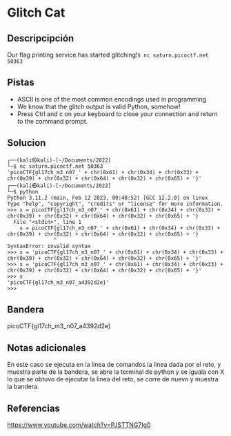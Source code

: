 # Glitch Cat
## Descripcipción
Our flag printing service has started glitching!`$ nc saturn.picoctf.net 50363`
## Pistas
- ASCII is one of the most common encodings used in programming
- We know that the glitch output is valid Python, somehow!
- Press Ctrl and c on your keyboard to close your connection and return to the command prompt.
## Solucion
```
┌──(kali㉿kali)-[~/Documents/2022]
└─$ nc saturn.picoctf.net 50363
'picoCTF{gl17ch_m3_n07_' + chr(0x61) + chr(0x34) + chr(0x33) + chr(0x39) + chr(0x32) + chr(0x64) + chr(0x32) + chr(0x65) + '}'
┌──(kali㉿kali)-[~/Documents/2022]
└─$ python           
Python 3.11.2 (main, Feb 12 2023, 00:48:52) [GCC 12.2.0] on linux
Type "help", "copyright", "credits" or "license" for more information.
>>> x = picoCTF{gl17ch_m3_n07_' + chr(0x61) + chr(0x34) + chr(0x33) + chr(0x39) + chr(0x32) + chr(0x64) + chr(0x32) + chr(0x65) + '}
  File "<stdin>", line 1
    x = picoCTF{gl17ch_m3_n07_' + chr(0x61) + chr(0x34) + chr(0x33) + chr(0x39) + chr(0x32) + chr(0x64) + chr(0x32) + chr(0x65) + '}
               ^
SyntaxError: invalid syntax
>>> x = 'picoCTF{gl17ch_m3_n07_' + chr(0x61) + chr(0x34) + chr(0x33) + chr(0x39) + chr(0x32) + chr(0x64) + chr(0x32) + chr(0x65) + '}'
>>> x = 'picoCTF{gl17ch_m3_n07_' + chr(0x61) + chr(0x34) + chr(0x33) + chr(0x39) + chr(0x32) + chr(0x64) + chr(0x32) + chr(0x65) + '}'
>>> x
'picoCTF{gl17ch_m3_n07_a4392d2e}'
>>> 
```
## Bandera
picoCTF{gl17ch_m3_n07_a4392d2e}
## Notas adicionales
En este caso se ejecuta en la linea de comandos la linea dada por el reto, y muestra 
parte de la bandera, se abre la terminal de python y se iguala con X lo  que se obtuvo de ejecutar la linea del reto, se corre de nuevo y muestra la bandera.
## Referencias
https://www.youtube.com/watch?v=PJSTTNG7Ig0